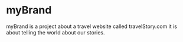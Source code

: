 # myBrand

myBrand is a project about a travel website called travelStory.com it is about telling the world about our stories.
